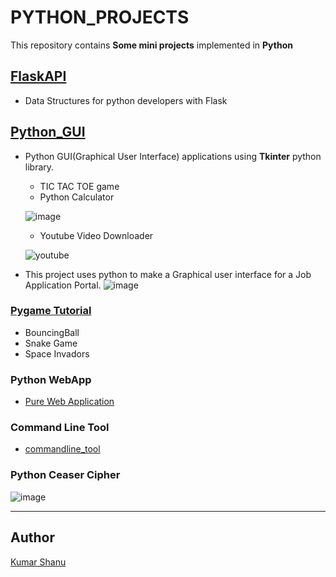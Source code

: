 
# PYTHON_PROJECTS

This repository contains **Some mini projects** implemented in **Python**

## [FlaskAPI](FlaskAPI)

* Data Structures for python developers with Flask

## [Python_GUI](Python_GUI)

* Python GUI(Graphical User Interface) applications using **Tkinter** python library.
  * TIC TAC TOE game
  * Python Calculator

  ![image](Python_GUI/PYTHON%20CALCULATOR/calc.png)

  * Youtube Video Downloader

  ![youtube](YoutubeDownloader/Screenshot.png)
  
* This project uses python to make a Graphical user interface for a Job Application Portal.
![image](https://user-images.githubusercontent.com/54464202/136579221-ba47061d-8c7a-4e54-a397-83f4dc2c27bc.png)

  

### [Pygame Tutorial](Pygame_tutorial)

* BouncingBall
* Snake Game
* Space Invadors

### Python WebApp

* [Pure Web Application](python_webapp/README.md)

### Command Line Tool

* [commandline_tool](commandline_tool/Command%20Line%20Tool.ipynb)

### Python Ceaser Cipher

![image](https://user-images.githubusercontent.com/68952200/136580945-a477e47e-52aa-41e1-9459-c51f3eee4077.png)


---

## Author

[Kumar Shanu](https://github.com/its-Kumar/)
